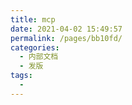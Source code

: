 ```yaml
---
title: mcp
date: 2021-04-02 15:49:57
permalink: /pages/bb10fd/
categories:
  - 内部文档
  - 发版
tags:
  - 
---
```

